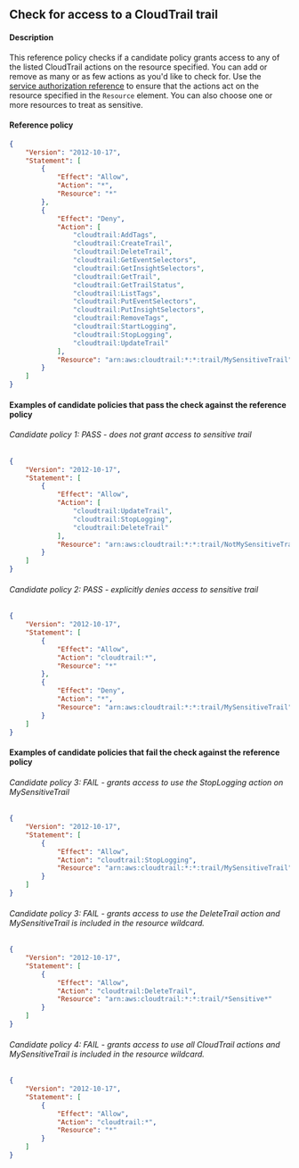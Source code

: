 ## Check for access to a CloudTrail trail

#### Description

This reference policy checks if a candidate policy grants access to any of the listed CloudTrail actions on the resource specified. You can add or remove as many or as few actions as you'd like to check for. Use the [service authorization reference](https://docs.aws.amazon.com/service-authorization/latest/reference/reference_policies_actions-resources-contextkeys.html) to ensure that the actions act on the resource specified in the ```Resource``` element.  You can also choose one or more resources to treat as sensitive.


#### Reference policy
```json
{
    "Version": "2012-10-17",
    "Statement": [
        {
            "Effect": "Allow",
            "Action": "*",
            "Resource": "*"
        },
        {
            "Effect": "Deny",
            "Action": [
                "cloudtrail:AddTags",
                "cloudtrail:CreateTrail",
                "cloudtrail:DeleteTrail",
                "cloudtrail:GetEventSelectors",
                "cloudtrail:GetInsightSelectors",
                "cloudtrail:GetTrail",
                "cloudtrail:GetTrailStatus",
                "cloudtrail:ListTags",
                "cloudtrail:PutEventSelectors",
                "cloudtrail:PutInsightSelectors",
                "cloudtrail:RemoveTags",
                "cloudtrail:StartLogging",
                "cloudtrail:StopLogging",
                "cloudtrail:UpdateTrail"
            ],
            "Resource": "arn:aws:cloudtrail:*:*:trail/MySensitiveTrail"
        }
    ]
}
```

#### Examples of candidate policies that pass the check against the reference policy

###### Candidate policy 1: PASS - does not grant access to sensitive trail
```json
{
	"Version": "2012-10-17",
	"Statement": [
		{
			"Effect": "Allow",
			"Action": [
				"cloudtrail:UpdateTrail",
				"cloudtrail:StopLogging",
				"cloudtrail:DeleteTrail"
			],
			"Resource": "arn:aws:cloudtrail:*:*:trail/NotMySensitiveTrail"
		}
	]
}
```

###### Candidate policy 2: PASS - explicitly denies access to sensitive trail
```json
{
	"Version": "2012-10-17",
	"Statement": [
		{
			"Effect": "Allow",
			"Action": "cloudtrail:*",
			"Resource": "*"
		}, 
		{
			"Effect": "Deny",
			"Action": "*",
			"Resource": "arn:aws:cloudtrail:*:*:trail/MySensitiveTrail"
		}
	]
}
```

#### Examples of candidate policies that fail the check against the reference policy

###### Candidate policy 3: FAIL - grants access to use the StopLogging action on MySensitiveTrail
```json
{
	"Version": "2012-10-17",
	"Statement": [
		{
			"Effect": "Allow",
			"Action": "cloudtrail:StopLogging",
			"Resource": "arn:aws:cloudtrail:*:*:trail/MySensitiveTrail"
		}
	]
}
```

###### Candidate policy 3: FAIL - grants access to use the DeleteTrail action and MySensitiveTrail is included in the resource wildcard.
```json
{
	"Version": "2012-10-17",
	"Statement": [
		{
			"Effect": "Allow",
			"Action": "cloudtrail:DeleteTrail",
			"Resource": "arn:aws:cloudtrail:*:*:trail/*Sensitive*"
		}
	]
}
```

###### Candidate policy 4: FAIL - grants access to use all CloudTrail actions and MySensitiveTrail is included in the resource wildcard.
```json
{
	"Version": "2012-10-17",
	"Statement": [
		{
			"Effect": "Allow",
			"Action": "cloudtrail:*",
			"Resource": "*"
		}
	]
}
```
